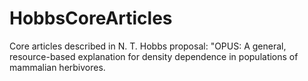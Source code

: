 # HobbsCoreArticles
Core articles described in N. T. Hobbs proposal: "OPUS: A general, resource-based explanation for density dependence in populations of mammalian herbivores.

